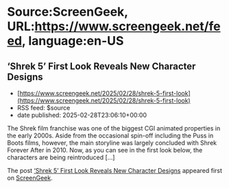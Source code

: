 # Source:ScreenGeek, URL:https://www.screengeek.net/feed, language:en-US

## ‘Shrek 5’ First Look Reveals New Character Designs
 - [https://www.screengeek.net/2025/02/28/shrek-5-first-look](https://www.screengeek.net/2025/02/28/shrek-5-first-look)
 - RSS feed: $source
 - date published: 2025-02-28T23:06:10+00:00

<p>The Shrek film franchise was one of the biggest CGI animated properties in the early 2000s. Aside from the occasional spin-off including the Puss in Boots films, however, the main storyline was largely concluded with Shrek Forever After in 2010. Now, as you can see in the first look below, the characters are being reintroduced [...]</p>
<p>The post <a href="https://www.screengeek.net/2025/02/28/shrek-5-first-look/">&#8216;Shrek 5&#8217; First Look Reveals New Character Designs</a> appeared first on <a href="https://www.screengeek.net">ScreenGeek</a>.</p>

